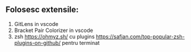 
## Folosesc extensile:
 1. GitLens in vscode
 2. Bracket Pair Colorizer in vscode
 2. zsh https://ohmyz.sh/ cu plugins https://safjan.com/top-popular-zsh-plugins-on-github/ pentru terminat
